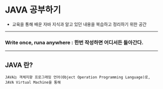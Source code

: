 # JAVA 공부하기
- 교육을 통해 배운 자바 지식과 알고 있던 내용을 복습하고 정리하기 위한 공간
***
### Write once, runa anywhere : 한번 작성하면 어디서든 돌아간다.
***
## JAVA 란?
```
JAVA는 객체지향 프로그래밍 언어(Object Operation Programming Language)로,
JAVA Virtual Machine을 통해 

```